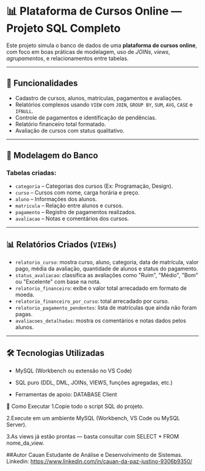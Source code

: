 # 📊 Plataforma de Cursos Online — Projeto SQL Completo

Este projeto simula o banco de dados de uma **plataforma de cursos online**, com foco em boas práticas de modelagem, uso de *JOINs*, *views*, *agrupamentos*, e relacionamentos entre tabelas.

---

## 🚀 Funcionalidades

- Cadastro de cursos, alunos, matrículas, pagamentos e avaliações.
- Relatórios complexos usando `VIEW` com `JOIN`, `GROUP BY`, `SUM`, `AVG`, `CASE` e `IFNULL`.
- Controle de pagamentos e identificação de pendências.
- Relatório financeiro total formatado.
- Avaliação de cursos com status qualitativo.

---

## 🧱 Modelagem do Banco

### Tabelas criadas:

- `categoria` – Categorias dos cursos (Ex: Programação, Design).
- `curso` – Cursos com nome, carga horária e preço.
- `aluno` – Informações dos alunos.
- `matricula` – Relação entre alunos e cursos.
- `pagamento` – Registro de pagamentos realizados.
- `avaliacao` – Notas e comentários dos cursos.

---

## 📊 Relatórios Criados (`VIEWs`)

- `relatorio_curso`: mostra curso, aluno, categoria, data de matrícula, valor pago, média da avaliação, quantidade de alunos e status do pagamento.
- `status_avaliacao`: classifica as avaliações como "Ruim", "Médio", "Bom" ou "Excelente" com base na nota.
- `relatorio_financeiro`: exibe o valor total arrecadado em formato de moeda.
- `relatorio_financeiro_por_curso`: total arrecadado por curso.
- `relatorio_pagamento_pendentes`: lista de matrículas que ainda não foram pagas.
- `avaliacoes_detalhadas`: mostra os comentários e notas dados pelos alunos.

---

## 🛠️ Tecnologias Utilizadas
- MySQL (Workbench ou extensão no VS Code)

- SQL puro (DDL, DML, JOINs, VIEWS, funções agregadas, etc.)

- Ferramentas de apoio: DATABASE Client


📌 Como Executar
1.Copie todo o script SQL do projeto.

2.Execute em um ambiente MySQL (Workbench, VS Code ou MySQL Server).

3.As views já estão prontas — basta consultar com SELECT * FROM nome_da_view.


##Autor
Cauan
Estudante de Análise e Desenvolvimento de Sistemas.
Linkedin: https://www.linkedin.com/in/cauan-da-paz-justino-9306b9350/
